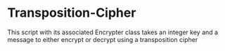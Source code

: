 # Transposition-Cipher
This script with its associated Encrypter class takes an integer key and a message to either encrypt or decrypt using a transposition cipher
